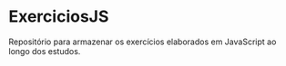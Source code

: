 # ExerciciosJS
Repositório para armazenar os exercícios elaborados em JavaScript ao longo dos estudos.
